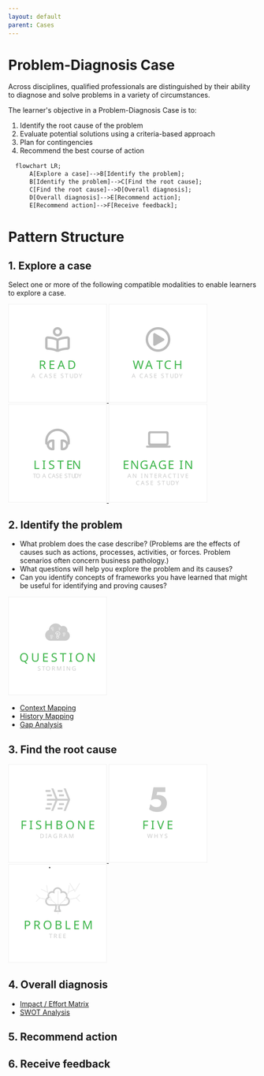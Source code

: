 ```yaml
---
layout: default
parent: Cases
---
```

# Problem-Diagnosis Case

Across disciplines, qualified professionals are distinguished by their ability to diagnose and solve problems in a variety of circumstances.

The learner's objective in a Problem-Diagnosis Case is to:

1. Identify the root cause of the problem
2. Evaluate potential solutions using a criteria-based approach
3. Plan for contingencies
4. Recommend the best course of action

```mermaid
  flowchart LR;
      A[Explore a case]-->B[Identify the problem];
      B[Identify the problem]-->C[Find the root cause];
      C[Find the root cause]-->D[Overall diagnosis];
      D[Overall diagnosis]-->E[Recommend action];
      E[Recommend action]-->F[Receive feedback];
```

# Pattern Structure

## 1. Explore a case
Select one or more of the following compatible modalities to enable learners to explore a case. 


<a href="./explore-case/ReadACase.md">
  <img src="../../images/read-case.svg" alt="Read A Case Study" style="width: 200px;"/>
</a>
<a href="./explore-case/WatchACase.md">
  <img src="../../images/video-case.svg" alt="Watch A Video Case Study" style="width: 200px;"/>
</a>
<a href="./explore-case/ListenToACase.md">
  <img src="../../images/podcast-case.svg" alt="Listen To A Case Study" style="width: 200px;"/>
</a>
<a href="./explore-case/EngageInAnInteractiveCase.md">
  <img src="../../images/interactive-case.svg" alt="Engage In An Interactive Case Study" style="width: 200px;"/>
</a>

## 2. Identify the problem
- What problem does the case describe? (Problems are the effects of causes such as actions, processes, activities, or forces. Problem scenarios often concern business pathology.)
- What questions will help you explore the problem and its causes?
- Can you identify concepts of frameworks you have learned that might be useful for identifying and proving causes?
  
<a href="./identify-problem/QuestionStorming.md">
  <img src="../../images/question-storming.svg" alt="Question Storming" style="width: 200px;"/>
</a>

- [Context Mapping](https://www.sessionlab.com/methods/context-map)
- [History Mapping](https://www.sessionlab.com/methods/history-map-adifpm)
- [Gap Analysis](https://www.sessionlab.com/methods/gap-analysis)

## 3. Find the root cause

<a href="./find-root-cause/FishboneDiagram.md">
  <img src="../../images/fishbone-diagram.svg" alt="Fishbone Diagram" style="width: 200px;"/>
</a>
<a href="./find-root-cause/FiveWhys.md">
  <img src="../../images/five-whys.svg" alt="Five Whys" style="width: 200px;"/>
</a>
<a href="./find-root-cause/ProblemTree.md">
  <img src="../../images/problem-tree.svg" alt="Problem Tree" style="width: 200px;"/>
</a>

  
## 4. Overall diagnosis
- [Impact / Effort Matrix](https://www.sessionlab.com/methods/impact-and-effort-matrix)
- [SWOT Analysis](https://www.sessionlab.com/methods/swot-analysis)


## 5. Recommend action

## 6. Receive feedback

